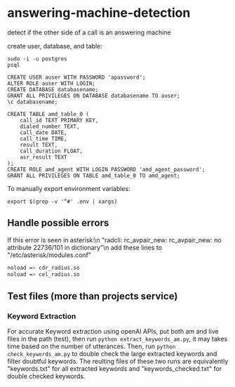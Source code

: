 # answering-machine-detection
detect if the other side of a call is an answering machine


create user, database, and table:

```
sudo -i -u postgres
psql

CREATE USER auser WITH PASSWORD 'apassword';
ALTER ROLE auser WITH LOGIN;
CREATE DATABASE databasename;
GRANT ALL PRIVILEGES ON DATABASE databasename TO auser;
\c databasename;

CREATE TABLE amd_table_0 (
    call_id TEXT PRIMARY KEY,
    dialed_number TEXT,
    call_date DATE,
    call_time TIME,
    result TEXT,
    call_duration FLOAT,
    asr_result TEXT
);
CREATE ROLE amd_agent WITH LOGIN PASSWORD 'amd_agent_password';
GRANT ALL PRIVILEGES ON TABLE amd_table_0 TO amd_agent;
```


To manually export environment variables:

```
export $(grep -v '^#' .env | xargs)
```

## Handle possible errors
If this error is seen in asterisk:\n
"radcli: rc_avpair_new: rc_avpair_new: no attribute 22736/101 in dictionary"\n
add these lines to "/etc/asterisk/modules.conf"
```bash
noload => cdr_radius.so
noload => cel_radius.so
```

## Test files (more than projects service)
### Keyword Extraction
For accurate Keyword extraction using openAI APIs, put both am and live files in the path (test), then run `python extract_keywords_am.py`, it may takes time based on the number of utterances. Then, run `python check_keywords_am.py` to double check the large extracted keywords and filter doubtful keywords. The reulting files of these two runs are equivalently "keywords.txt" for all extracted keywords and "keywords_checked.txt" for double checked keywords.

